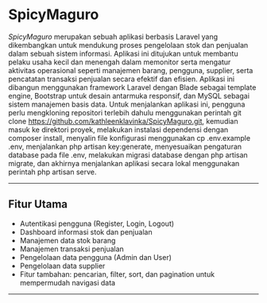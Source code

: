 # SpicyMaguro

*SpicyMaguro* merupakan sebuah aplikasi berbasis Laravel yang dikembangkan untuk mendukung proses pengelolaan stok dan penjualan dalam sebuah sistem informasi. Aplikasi ini ditujukan untuk membantu pelaku usaha kecil dan menengah dalam memonitor serta mengatur aktivitas operasional seperti manajemen barang, pengguna, supplier, serta pencatatan transaksi penjualan secara efektif dan efisien. Aplikasi ini dibangun menggunakan framework Laravel dengan Blade sebagai template engine, Bootstrap untuk desain antarmuka responsif, dan MySQL sebagai sistem manajemen basis data. Untuk menjalankan aplikasi ini, pengguna perlu mengkloning repositori terlebih dahulu menggunakan perintah git clone https://github.com/kathleenklavinka/SpicyMaguro.git, kemudian masuk ke direktori proyek, melakukan instalasi dependensi dengan composer install, menyalin file konfigurasi menggunakan cp .env.example .env, menjalankan php artisan key:generate, menyesuaikan pengaturan database pada file .env, melakukan migrasi database dengan php artisan migrate, dan akhirnya menjalankan aplikasi secara lokal menggunakan perintah php artisan serve.

---

## Fitur Utama

- Autentikasi pengguna (Register, Login, Logout)
- Dashboard informasi stok dan penjualan
- Manajemen data stok barang
- Manajemen transaksi penjualan
- Pengelolaan data pengguna (Admin dan User)
- Pengelolaan data supplier
- Fitur tambahan: pencarian, filter, sort, dan pagination untuk mempermudah navigasi data

---
